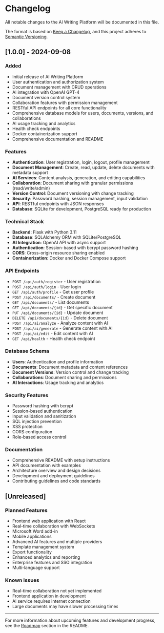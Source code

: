 # Changelog

All notable changes to the AI Writing Platform will be documented in this file.

The format is based on [Keep a Changelog](https://keepachangelog.com/en/1.0.0/),
and this project adheres to [Semantic Versioning](https://semver.org/spec/v2.0.0.html).

## [1.0.0] - 2024-09-08

### Added
- Initial release of AI Writing Platform
- User authentication and authorization system
- Document management with CRUD operations
- AI integration with OpenAI GPT-4
- Document version control system
- Collaboration features with permission management
- RESTful API endpoints for all core functionality
- Comprehensive database models for users, documents, versions, and collaborations
- AI usage tracking and analytics
- Health check endpoints
- Docker containerization support
- Comprehensive documentation and README

### Features
- **Authentication**: User registration, login, logout, profile management
- **Document Management**: Create, read, update, delete documents with metadata support
- **AI Services**: Content analysis, generation, and editing capabilities
- **Collaboration**: Document sharing with granular permissions (read/write/admin)
- **Version Control**: Document versioning with change tracking
- **Security**: Password hashing, session management, input validation
- **API**: RESTful endpoints with JSON responses
- **Database**: SQLite for development, PostgreSQL ready for production

### Technical Stack
- **Backend**: Flask with Python 3.11
- **Database**: SQLAlchemy ORM with SQLite/PostgreSQL
- **AI Integration**: OpenAI API with async support
- **Authentication**: Session-based with bcrypt password hashing
- **CORS**: Cross-origin resource sharing enabled
- **Containerization**: Docker and Docker Compose support

### API Endpoints
- `POST /api/auth/register` - User registration
- `POST /api/auth/login` - User login
- `GET /api/auth/profile` - Get user profile
- `POST /api/documents/` - Create document
- `GET /api/documents/` - List documents
- `GET /api/documents/{id}` - Get specific document
- `PUT /api/documents/{id}` - Update document
- `DELETE /api/documents/{id}` - Delete document
- `POST /api/ai/analyze` - Analyze content with AI
- `POST /api/ai/generate` - Generate content with AI
- `POST /api/ai/edit` - Edit content with AI
- `GET /api/health` - Health check endpoint

### Database Schema
- **Users**: Authentication and profile information
- **Documents**: Document metadata and content references
- **Document Versions**: Version control and change tracking
- **Collaborations**: Document sharing and permissions
- **AI Interactions**: Usage tracking and analytics

### Security Features
- Password hashing with bcrypt
- Session-based authentication
- Input validation and sanitization
- SQL injection prevention
- XSS protection
- CORS configuration
- Role-based access control

### Documentation
- Comprehensive README with setup instructions
- API documentation with examples
- Architecture overview and design decisions
- Development and deployment guidelines
- Contributing guidelines and code standards

## [Unreleased]

### Planned Features
- Frontend web application with React
- Real-time collaboration with WebSockets
- Microsoft Word add-in
- Mobile applications
- Advanced AI features and multiple providers
- Template management system
- Export functionality
- Enhanced analytics and reporting
- Enterprise features and SSO integration
- Multi-language support

### Known Issues
- Real-time collaboration not yet implemented
- Frontend application in development
- AI service requires internet connection
- Large documents may have slower processing times

---

For more information about upcoming features and development progress, see the [Roadmap](README.md#roadmap) section in the README.

